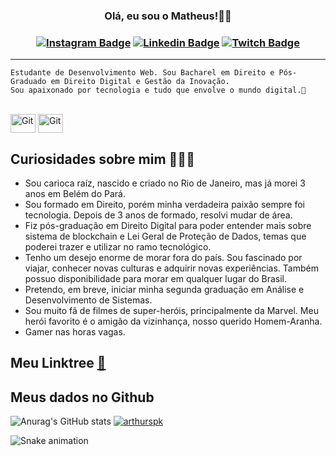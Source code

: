 <h3 align="center"> Olá, eu sou o Matheus!🤙🏼

<h3 align="center">
  
  
[![Instagram Badge](https://img.shields.io/badge/Instagram-E4405F?style=for-the-badge&logo=instagram&logoColor=white&link=https://github.com/matheusfelipetp)](https://www.instagram.com/matheusfelipetp/)
[![Linkedin Badge](https://img.shields.io/badge/LinkedIn-0077B5?style=for-the-badge&logo=linkedin&logoColor=white&link=https://github.com/matheusfelipetp)](https://www.linkedin.com/in/matheusfelipetp/)
[![Twitch Badge](https://img.shields.io/badge/Twitch-9146FF?style=for-the-badge&logo=twitch&logoColor=white&link=https://github.com/matheusfelipetp)](https://www.twitch.tv/lipezera_rj)
</h4>

---

```
Estudante de Desenvolvimento Web. Sou Bacharel em Direito e Pós-Graduado em Direito Digital e Gestão da Inovação. 
Sou apaixonado por tecnologia e tudo que envolve o mundo digital.🤖
```
  <div style="display: inline_block"><br>
  <img align="center" alt="Git" height="30" width="40" src="https://cdn.jsdelivr.net/gh/devicons/devicon/icons/git/git-plain.svg"">
  <img align="center" alt="Git" height="30" width="40" src="https://cdn.jsdelivr.net/gh/devicons/devicon/icons/github/github-original.svg"">                                                                                                                                
          
          
  
## Curiosidades sobre mim 👨🏼‍💻

- Sou carioca raíz, nascido e criado no Rio de Janeiro, mas já morei 3 anos em Belém do Pará.
- Sou formado em Direito, porém minha verdadeira paixão sempre foi tecnologia. Depois de 3 anos de formado, resolvi mudar de área.
- Fiz pós-graduação em Direito Digital para poder entender mais sobre sistema de blockchain e Lei Geral de Proteção de Dados, temas que poderei trazer e utilizar no ramo tecnológico.
- Tenho um desejo enorme de morar fora do país. Sou fascinado por viajar, conhecer novas culturas e adquirir novas experiências. Também possuo disponibilidade para morar em qualquer lugar do Brasil.
- Pretendo, em breve, iniciar minha segunda graduação em Análise e Desenvolvimento de Sistemas.
- Sou muito fã de filmes de super-heróis, principalmente da Marvel. Meu herói favorito é o amigão da vizinhança, nosso querido Homem-Aranha.
- Gamer nas horas vagas.
  

## Meu Linktree [:link:](https://linktr.ee/matheusfelipetp)
  
  
## Meus dados no Github
  
![Anurag's GitHub stats](https://github-readme-stats.vercel.app/api?username=matheusfelipetp&show_icons=true&theme=tokyonight)
[![arthurspk](https://github-readme-stats.vercel.app/api/top-langs/?username=matheusfelipetp&hide=html&layout=compact=true&theme=tokyonight)](https://github.com/arthurspk/)
<!-- ![Top Langs](https://github-readme-stats.vercel.app/api/top-langs/?username=matheusfelipetp&layout=compact&theme=tokyonight) -->
    
![Snake animation](https://github.com/rafaballerini/matheusfelipetp/blob/output/github-contribution-grid-snake.svg)
